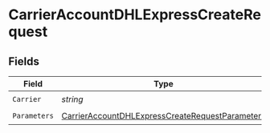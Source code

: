 # CarrierAccountDHLExpressCreateRequest


## Fields

| Field                                                                                                                         | Type                                                                                                                          | Required                                                                                                                      | Description                                                                                                                   |
| ----------------------------------------------------------------------------------------------------------------------------- | ----------------------------------------------------------------------------------------------------------------------------- | ----------------------------------------------------------------------------------------------------------------------------- | ----------------------------------------------------------------------------------------------------------------------------- |
| `Carrier`                                                                                                                     | *string*                                                                                                                      | :heavy_check_mark:                                                                                                            | N/A                                                                                                                           |
| `Parameters`                                                                                                                  | [CarrierAccountDHLExpressCreateRequestParameters](../../Models/Components/CarrierAccountDHLExpressCreateRequestParameters.md) | :heavy_check_mark:                                                                                                            | N/A                                                                                                                           |